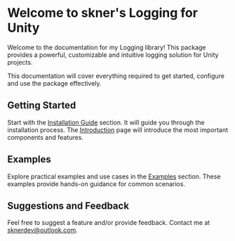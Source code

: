 # Welcome to skner's Logging for Unity

Welcome to the documentation for my Logging library! This package provides a powerful, customizable and intuitive logging solution for Unity projects. 

This documentation will cover everything required to get started, configure and use the package effectively. 

## Getting Started

Start with the [Installation Guide](Documentation~/installation-guide.md/) section. It will guide you through the installation process. The [Introduction](Documentation~/introduction.md/) page will introduce the most important components and features.

## Examples

Explore practical examples and use cases in the [Examples](examples.md/) section. These examples provide hands-on guidance for common scenarios.

## Suggestions and Feedback

Feel free to suggest a feature and/or provide feedback. Contact me at sknerdev@outlook.com.